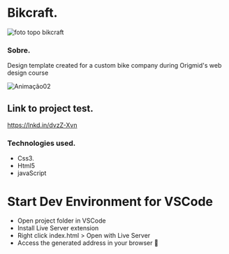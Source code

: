 <h1>Bikcraft.</h1>

![foto topo bikcraft](https://user-images.githubusercontent.com/86026272/137021234-1ff5b335-c12d-4dfd-afdd-9b616d354f6c.PNG)

<h3>Sobre.</h3>
<p>Design template created for a custom bike company during Origmid's web design course</p>

![Animação02](https://user-images.githubusercontent.com/86026272/137023716-a63900e3-7d70-49bd-b9c9-50ab351a198f.gif)

## Link to project test.
 https://lnkd.in/dvzZ-Xvn

### Technologies used.
+ Css3.
+ Html5
+ javaScript

# Start Dev Environment for VSCode
+ Open project folder in VSCode
+ Install Live Server extension
+ Right click index.html > Open with Live Server
+ Access the generated address in your browser 🚀
